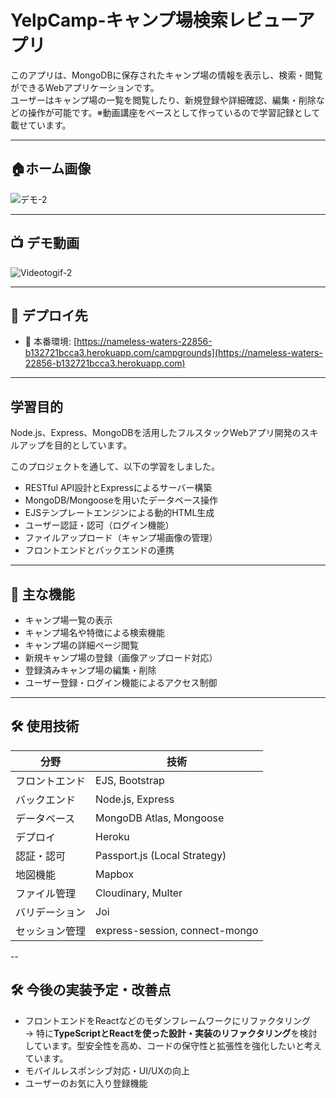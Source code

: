 # YelpCamp-キャンプ場検索レビューアプリ

このアプリは、MongoDBに保存されたキャンプ場の情報を表示し、検索・閲覧ができるWebアプリケーションです。  
ユーザーはキャンプ場の一覧を閲覧したり、新規登録や詳細確認、編集・削除などの操作が可能です。※動画講座をベースとして作っているので学習記録として載せています。

---
## 🏠ホーム画像 

![デモ-2](https://github.com/user-attachments/assets/b95d5f48-0915-4628-87b9-006df316ac97)

---


## 📺 デモ動画  

![Videotogif-2](https://github.com/user-attachments/assets/a9b768ff-295c-4a66-900b-b74aeeac7e49)

---

## 🔗 デプロイ先

- 🚀 本番環境: [https://nameless-waters-22856-b132721bcca3.herokuapp.com/campgrounds](https://nameless-waters-22856-b132721bcca3.herokuapp.com)
  
---


## 学習目的

Node.js、Express、MongoDBを活用したフルスタックWebアプリ開発のスキルアップを目的としています。

このプロジェクトを通して、以下の学習をしました。

- RESTful API設計とExpressによるサーバー構築  
- MongoDB/Mongooseを用いたデータベース操作  
- EJSテンプレートエンジンによる動的HTML生成  
- ユーザー認証・認可（ログイン機能）  
- ファイルアップロード（キャンプ場画像の管理）  
- フロントエンドとバックエンドの連携  

---

## 🚀 主な機能

- キャンプ場一覧の表示  
- キャンプ場名や特徴による検索機能  
- キャンプ場の詳細ページ閲覧  
- 新規キャンプ場の登録（画像アップロード対応）  
- 登録済みキャンプ場の編集・削除  
- ユーザー登録・ログイン機能によるアクセス制御  


---

## 🛠 使用技術

| 分野         | 技術                                |
|--------------|-------------------------------------|
| フロントエンド | EJS, Bootstrap                      |
| バックエンド   | Node.js, Express                   |
| データベース   | MongoDB Atlas, Mongoose            |
| デプロイ       | Heroku                             |
| 認証・認可     | Passport.js (Local Strategy)       |
| 地図機能       | Mapbox                             |
| ファイル管理   | Cloudinary, Multer                 |
| バリデーション | Joi                                 |
| セッション管理 | express-session, connect-mongo     |


--
## 🛠 今後の実装予定・改善点

- フロントエンドをReactなどのモダンフレームワークにリファクタリング  
  → 特に**TypeScriptとReactを使った設計・実装のリファクタリング**を検討しています。型安全性を高め、コードの保守性と拡張性を強化したいと考えています。   
- モバイルレスポンシブ対応・UI/UXの向上  
- ユーザーのお気に入り登録機能  


